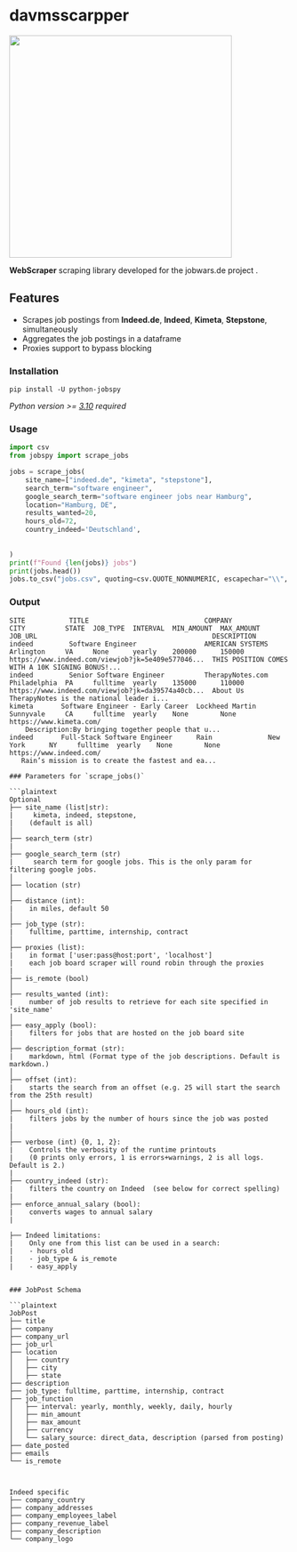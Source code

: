 # davmsscarpper

<img src="https://github.com/cullenwatson/JobSpy/assets/78247585/ae185b7e-e444-4712-8bb9-fa97f53e896b" width="400">

**WebScraper** scraping library developed for the jobwars.de project .


## Features

- Scrapes job postings from **Indeed.de**, **Indeed**, **Kimeta**, **Stepstone**,  simultaneously
- Aggregates the job postings in a dataframe
- Proxies support to bypass blocking


### Installation

```
pip install -U python-jobspy
```

_Python version >= [3.10](https://www.python.org/downloads/release/python-3100/) required_

### Usage

```python
import csv
from jobspy import scrape_jobs

jobs = scrape_jobs(
    site_name=["indeed.de", "kimeta", "stepstone"],
    search_term="software engineer",
    google_search_term="software engineer jobs near Hamburg",
    location="Hamburg, DE",
    results_wanted=20,
    hours_old=72,
    country_indeed='Deutschland',
    
  
)
print(f"Found {len(jobs)} jobs")
print(jobs.head())
jobs.to_csv("jobs.csv", quoting=csv.QUOTE_NONNUMERIC, escapechar="\\", index=False) # to_excel
```

### Output

```
SITE           TITLE                             COMPANY           CITY          STATE  JOB_TYPE  INTERVAL  MIN_AMOUNT  MAX_AMOUNT  JOB_URL                                            DESCRIPTION
indeed         Software Engineer                 AMERICAN SYSTEMS  Arlington     VA     None      yearly    200000      150000      https://www.indeed.com/viewjob?jk=5e409e577046...  THIS POSITION COMES WITH A 10K SIGNING BONUS!...
indeed         Senior Software Engineer          TherapyNotes.com  Philadelphia  PA     fulltime  yearly    135000      110000      https://www.indeed.com/viewjob?jk=da39574a40cb...  About Us TherapyNotes is the national leader i...
kimeta       Software Engineer - Early Career  Lockheed Martin   Sunnyvale     CA     fulltime  yearly    None        None        https://www.kimeta.com/
    Description:By bringing together people that u...
indeed       Full-Stack Software Engineer      Rain              New York      NY     fulltime  yearly    None        None        https://www.indeed.com/
   Rain’s mission is to create the fastest and ea...

### Parameters for `scrape_jobs()`

```plaintext
Optional
├── site_name (list|str): 
|     kimeta, indeed, stepstone, 
|    (default is all)
│
├── search_term (str)
|
├── google_search_term (str)
|     search term for google jobs. This is the only param for filtering google jobs.
│
├── location (str)
│
├── distance (int): 
|    in miles, default 50
│
├── job_type (str): 
|    fulltime, parttime, internship, contract
│
├── proxies (list): 
|    in format ['user:pass@host:port', 'localhost']
|    each job board scraper will round robin through the proxies
|
├── is_remote (bool)
│
├── results_wanted (int): 
|    number of job results to retrieve for each site specified in 'site_name'
│
├── easy_apply (bool): 
|    filters for jobs that are hosted on the job board site
│
├── description_format (str): 
|    markdown, html (Format type of the job descriptions. Default is markdown.)
│
├── offset (int): 
|    starts the search from an offset (e.g. 25 will start the search from the 25th result)
│
├── hours_old (int): 
|    filters jobs by the number of hours since the job was posted 
|    
│
├── verbose (int) {0, 1, 2}: 
|    Controls the verbosity of the runtime printouts 
|    (0 prints only errors, 1 is errors+warnings, 2 is all logs. Default is 2.)
|
├── country_indeed (str): 
|    filters the country on Indeed  (see below for correct spelling)
|
├── enforce_annual_salary (bool): 
|    converts wages to annual salary
|

```

```
├── Indeed limitations:
|    Only one from this list can be used in a search:
|    - hours_old
|    - job_type & is_remote
|    - easy_apply


### JobPost Schema

```plaintext
JobPost
├── title
├── company
├── company_url
├── job_url
├── location
│   ├── country
│   ├── city
│   ├── state
├── description
├── job_type: fulltime, parttime, internship, contract
├── job_function
│   ├── interval: yearly, monthly, weekly, daily, hourly
│   ├── min_amount
│   ├── max_amount
│   ├── currency
│   └── salary_source: direct_data, description (parsed from posting)
├── date_posted
├── emails
└── is_remote



Indeed specific
├── company_country
├── company_addresses
├── company_employees_label
├── company_revenue_label
├── company_description
└── company_logo

